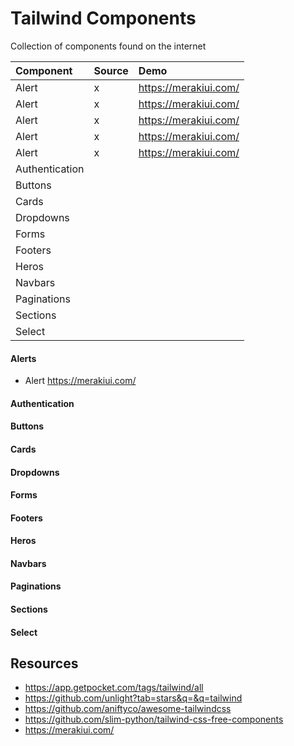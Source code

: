 # Tailwind Components

Collection of components found on the internet

| Component      | Source | Demo                  |
| :------------- | :----- | :-------------------- |
| Alert          | x      | https://merakiui.com/ |
| Alert          | x      | https://merakiui.com/ |
| Alert          | x      | https://merakiui.com/ |
| Alert          | x      | https://merakiui.com/ |
| Alert          | x      | https://merakiui.com/ |
| Authentication |        |                       |
| Buttons        |        |                       |
| Cards          |        |                       |
| Dropdowns      |        |                       |
| Forms          |        |                       |
| Footers        |        |                       |
| Heros          |        |                       |
| Navbars        |        |                       |
| Paginations    |        |                       |
| Sections       |        |                       |
| Select         |        |                       |

#### Alerts

-   Alert https://merakiui.com/

#### Authentication

#### Buttons

#### Cards

#### Dropdowns

#### Forms

#### Footers

#### Heros

#### Navbars

#### Paginations

#### Sections

#### Select

## Resources

-   https://app.getpocket.com/tags/tailwind/all
-   https://github.com/unlight?tab=stars&q=&q=tailwind
-   https://github.com/aniftyco/awesome-tailwindcss
-   https://github.com/slim-python/tailwind-css-free-components
-   https://merakiui.com/
